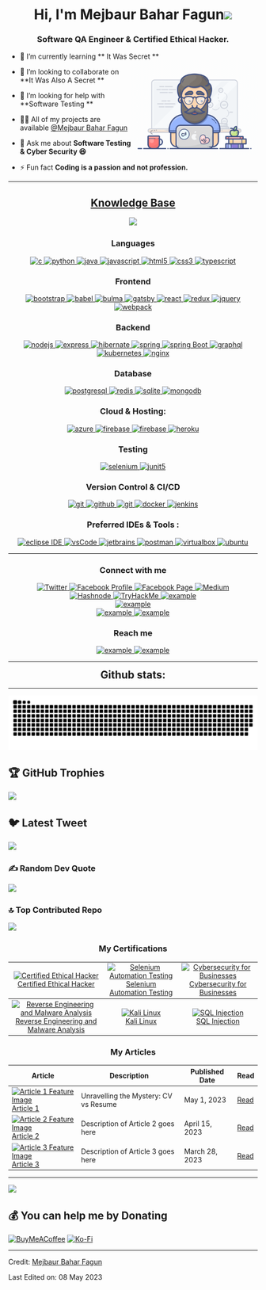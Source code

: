 <h1 align="center">Hi, I'm Mejbaur Bahar Fagun<img width="30px" src="https://raw.githubusercontent.com/iampavangandhi/iampavangandhi/master/gifs/Hi.gif"></h1>
<h3 font-size="20" align="center">Software QA Engineer & Certified Ethical Hacker.</h3>


- 🌱 I’m currently learning ** It Was Secret ** <img align="right" style="width:16rem; height:auto" src="https://raw.githubusercontent.com/Elanza-48/Elanza-48/41a4790484e268102dfdab2b7c59d440d3ffafab/resources/img/geek.gif"/>

- 👯 I’m looking to collaborate on **It Was Also A Secret **

- 🤝 I’m looking for help with **Software Testing **

- 👨‍💻 All of my projects are available [@Mejbaur Bahar Fagun](https://github.com/fagunti)

- 💬 Ask me about **Software Testing & Cyber Security 😆**

- ⚡ Fun fact **Coding is a passion and not profession.**


---


<h2 align="center"><u><b>Knowledge Base</b></u></h2>

<p align="center">
  <img style="width:26rem; height:auto" src="https://uploads.toptal.io/blog/image/91302/toptal-blog-image-1434578005589-4e6897ec04cc0b3c7075b9b011ee915c.gif"/>
</p>
<h3 align="center">Languages</h3>
<p align="center">
  <a href="https://www.cprogramming.com/" target="_blank"> 
    <img src="https://img.shields.io/badge/C%20programming-A8B9CC.svg?style=for-the-badge&logo=c&logoColor=white"
      alt="c"/>
  </a>
   <a href="https://www.python.org" target="_blank"> 
    <img src="https://img.shields.io/badge/Java-007396.svg?style=for-the-badge&logo=java&logoColor=white" 
      alt="python"/> 
  </a>
  <a href="https://www.java.com" target="_blank"> 
    <img src="https://img.shields.io/badge/Java-007396.svg?style=for-the-badge&logo=java&logoColor=white" 
      alt="java"/> 
  </a>
  <a href="https://developer.mozilla.org/en-US/docs/Web/JavaScript" target="_blank"> 
    <img src="https://img.shields.io/badge/Javascript-F7DF1E.svg?style=for-the-badge&logo=javascript&logoColor=black"
      alt="javascript"/> 
  </a>
  <a href="https://www.w3.org/html/" target="_blank"> 
    <img src="https://img.shields.io/badge/html-E34F26.svg?style=for-the-badge&logo=html5&logoColor=white"
      alt="html5"/> 
  </a>
  <a href="https://www.w3schools.com/css/" target="_blank">
    <img src="https://img.shields.io/badge/css-1572B6.svg?style=for-the-badge&logo=css3&logoColor=white"
      alt="css3"/>
  </a>
  <a href="https://www.typescriptlang.org/" target="_blank"> 
    <img src="https://img.shields.io/badge/typescript-3178C6.svg?style=for-the-badge&logo=typescript&logoColor=white"
      alt="typescript"/>
  </a>
</p>

<h3 align="center">Frontend</h3>
<p align="center">
      <a href="https://getbootstrap.com" target="_blank">
    <img src="https://img.shields.io/badge/bootstrap-7952B3.svg?style=for-the-badge&logo=bootstrap&logoColor=white"
      alt="bootstrap"/>
  </a>
  <a href="https://babeljs.io/" target="_blank">
    <img src="https://img.shields.io/badge/babel-F9DC3E.svg?style=for-the-badge&logo=babel&logoColor=black" alt="babel"/> 
  </a>
  <a href="https://bulma.io/" target="_blank">
    <img src="https://img.shields.io/badge/bulma-00D1B2.svg?style=for-the-badge&logo=bulma&logoColor=white"
      alt="bulma"/>
  </a>
  <a href="https://www.gatsbyjs.com/" target="_blank">
    <img src="https://img.shields.io/badge/gatsbyjs-663399.svg?style=for-the-badge&logo=gatsby&logoColor=white" alt="gatsby" />
  </a>
  <a href="https://reactjs.org/" target="_blank"> 
    <img src="https://img.shields.io/badge/reactjs-61DAFB.svg?style=for-the-badge&logo=react&logoColor=black"
      alt="react"/> 
  </a>
  <a href="https://redux.js.org" target="_blank"> 
    <img src="https://img.shields.io/badge/redux-764ABC.svg?style=for-the-badge&logo=redux&logoColor=white" alt="redux"/> 
  </a> 
  <a href="https://jquery.com/" target="_blank">
    <img src="https://img.shields.io/badge/jquery-0769AD.svg?style=for-the-badge&logo=jquery&logoColor=white" alt="jquery"/> 
  </a>
  <a href="https://webpack.js.org" target="_blank">
    <img src="https://img.shields.io/badge/webpack-8DD6F9.svg?style=for-the-badge&logo=webpack&logoColor=black"
      alt="webpack"/>
  </a>
</p>

<h3 align="center">Backend</h3>
<p align="center">
  <a href="https://nodejs.org" target="_blank"> 
    <img src="https://img.shields.io/badge/node.js-339933.svg?style=for-the-badge&logo=nodedotjs&logoColor=white"
      alt="nodejs"/> 
  </a>
  <a href="https://expressjs.com" target="_blank">
    <img src="https://img.shields.io/badge/express-000000.svg?style=for-the-badge&logo=express&logoColor=white"
      alt="express" />
  <a href="https://hibernate.org/" target="_blank"> 
    <img src="https://img.shields.io/badge/hibernate-59666C.svg?style=for-the-badge&logo=hibernate&logoColor=white" alt="hibernate " /> 
  </a>
    <a href="https://spring.io/" target="_blank"> 
      <img src="https://img.shields.io/badge/spring%20IOC-6DB33F.svg?style=for-the-badge&logo=spring&logoColor=white" alt="spring" /> 
  </a>
  <a href="https://spring.io/" target="_blank"> 
    <img src="https://img.shields.io/badge/spring%20boot-6DB33F.svg?style=for-the-badge&logo=springboot&logoColor=white" alt="spring Boot" /> 
  </a>
  <a href="https://graphql.org" target="_blank">
    <img src="https://img.shields.io/badge/graphql-E10098.svg?style=for-the-badge&logo=graphql&logoColor=white" alt="graphql" />
  </a>
  <a href="https://kubernetes.io" target="_blank"> 
    <img src="https://img.shields.io/badge/kubernetes-326CE5.svg?style=for-the-badge&logo=kubernetes&logoColor=white" alt="kubernetes"/>
  </a>
  <a href="https://www.nginx.com" target="_blank"> 
    <img src="https://img.shields.io/badge/nginx-009639.svg?style=for-the-badge&logo=nginx&logoColor=white" 
      alt="nginx"/> 
  </a> 
</p>

<h3 align="center">Database</h3>
<p align="center">
  <a href="https://www.postgresql.org" target="_blank"> 
    <img src="https://img.shields.io/badge/postgreSQL-4169E1.svg?style=for-the-badge&logo=postgresql&logoColor=white"
      alt="postgresql"/> 
  </a>
  <a href="https://redis.io" target="_blank"> 
    <img src="https://img.shields.io/badge/redis-DC382D.svg?style=for-the-badge&logo=redis&logoColor=white"
      alt="redis"/>
  </a>
  <a href="https://www.sqlite.org/" target="_blank"> 
    <img src="https://img.shields.io/badge/sqlite-003B57.svg?style=for-the-badge&logo=sqlite&logoColor=white"
      alt="sqlite"/> 
  </a>
  <a href="https://www.mongodb.com/" target="_blank"> 
    <img src="https://img.shields.io/badge/mongodb-47A248.svg?style=for-the-badge&logo=mongodb&logoColor=white"
      alt="mongodb"/> 
  </a> 
</p>

<h3 align="center">Cloud & Hosting:</h3>
<p align="center">
  <a href="https://azure.microsoft.com/en-in/" target="_blank">
    <img  src="https://img.shields.io/badge/Azure-0078D4?style=for-the-badge&logo=microsoftazure&logoColor=white" alt="azure"/> 
  </a>
  <a href="https://firebase.google.com/" target="_blank">
    <img src="https://img.shields.io/badge/firebase-FFCA28.svg?style=for-the-badge&logo=firebase&logoColor=black" alt="firebase"/>
  </a>
  <a href="https://netlify.com/" target="_blank">
    <img src="https://img.shields.io/badge/netlify-00C7B7.svg?style=for-the-badge&logo=netlify&logoColor=black" alt="firebase"/>
  </a>
  <a href="https://heroku.com" target="_blank"> 
    <img src="https://img.shields.io/badge/heroku-430098.svg?style=for-the-badge&logo=heroku&logoColor=white"
      alt="heroku"/> 
  </a> 
</p>

<h3 align="center">Testing</h3>
<p align="center"> 
  <a href="https://www.selenium.dev" target="_blank"> 
    <img src="https://img.shields.io/badge/selenium-43B02A.svg?style=for-the-badge&logo=selenium&logoColor=white"
      alt="selenium" /> 
  </a> 
  <a href="https://junit.org/junit5/" target="_blank"> 
    <img src="https://img.shields.io/badge/junit-25A162.svg?style=for-the-badge&logo=junit5&logoColor=white" alt="junit5" /> 
  </a> 
</p>

<h3 align="center">Version Control & CI/CD</h3>
<p align="center">
  <a href="https://git-scm.com/" target="_blank">
    <img src="https://img.shields.io/badge/git-F05032.svg?style=for-the-badge&logo=git&logoColor=white"
      alt="git"/>
  </a>
  <a href="https://github.com/ELanza-48" target="_blank">
    <img src="https://img.shields.io/badge/github-181717.svg?style=for-the-badge&logo=github&logoColor=white" alt="github" />
  </a>
  <a href="https://gitlab.com/Elanza-48" target="_blank">
    <img src="https://img.shields.io/badge/gitlab-181717.svg?style=for-the-badge&logo=gitlab&logoColor=white"
      alt="git"/>
  </a>
    <a href="https://www.docker.com/" target="_blank">
    <img src="https://img.shields.io/badge/docker-2496ED.svg?style=for-the-badge&logo=docker&logoColor=white"
      alt="docker"/>
  </a>
  <a href="https://www.jenkins.io" target="_blank"> 
    <img src="https://img.shields.io/badge/jenkins-D24939.svg?style=for-the-badge&logo=jenkins&logoColor=white" alt="jenkins"/> 
  </a>
</p>

<h3 align="center">Preferred IDEs  & Tools :</h3>
<p align="center"> 
  <a href="https://eclipse.org" target="_blank">
    <img src="https://img.shields.io/badge/eclipse-2C2255.svg?style=for-the-badge&logo=eclipse&logoColor=white" alt="eclipse IDE"/> 
  </a>
  <a href="https://code.visualstudio.com/" target="_blank">
    <img src="https://img.shields.io/badge/vscode-007ACC.svg?style=for-the-badge&logo=visualstudiocode&logoColor=white" alt="vsCode"/> 
  </a>
  <a href="https://www.jetbrains.com/" target="_blank">
    <img src="https://img.shields.io/badge/jetbrains%20IDE-000000.svg?style=for-the-badge&logo=jetbrains&logoColor=white" alt="jetbrains" />
  </a>
  <a href="https://postman.com" target="_blank"> 
    <img src="https://img.shields.io/badge/postman-FF6C37.svg?style=for-the-badge&logo=postman&logoColor=white" alt="postman"/>
  </a>
  <a href="https://www.virtualbox.org/" target="_blank">
    <img src="https://img.shields.io/badge/virtualbox-183A61.svg?style=for-the-badge&logo=virtualbox&logoColor=white"
      alt="virtualbox"/>
  </a>
  <a href="https://ubuntu.com/" target="_blank"> 
    <img src="https://img.shields.io/badge/ubuntu-E95420.svg?style=for-the-badge&logo=ubuntu&logoColor=white" alt="ubuntu"/>
  </a>
</p>

----

<h3 align="center">Connect with me</h3>

<div style="margin-top:10px" align="center">
  <div>
    <a  href="[https://twitter.com/YourTwitterHandle"](https://twitter.com/fagun018) target="_blank">
      <img src="https://img.shields.io/twitter/follow/YourTwitterHandle?style=for-the-badge&logo=twitter&labelColor=1DA1F2&logoColor=white&label=Twitter" alt="Twitter"/>
    </a>
    <a href="[https://www.facebook.com/YourProfileName](https://www.facebook.com/mbfagun)" target="_blank">
      <img src="https://img.shields.io/badge/Facebook-Profile-blue?style=for-the-badge&logo=facebook&labelColor=blue&label=Facebook" alt="Facebook Profile"/>
    </a>
    <a href="[https://www.facebook.com/YourPageName](https://www.facebook.com/mbf018)" target="_blank">
      <img src="https://img.shields.io/badge/Facebook-Page-blue?style=for-the-badge&logo=facebook&labelColor=blue&label=Facebook%20Page" alt="Facebook Page"/>
    </a>
    <a href="[https://medium.com/@YourProfileName](https://fagun18.medium.com/)" target="_blank">
      <img src="https://img.shields.io/badge/Medium-Profile-black?style=for-the-badge&logo=medium&labelColor=black&label=Medium" alt="Medium"/>
    </a>
  </div>
  <div>
    <a  href="[https://hashnode.com/@YourProfileName](https://fagun.hashnode.dev/)" target="_blank">
      <img src="https://img.shields.io/badge/Hashnode-Profile-green?style=for-the-badge&logo=hashnode&labelColor=green&label=Hashnode" alt="Hashnode"/>
    </a>
    <a href="[https://tryhackme.com/p/YourProfileName](https://tryhackme.com/p/princeti)" target="_blank">
      <img src="https://img.shields.io/badge/TryHackMe-Profile-red?style=for-the-badge&logo=tryhackme&labelColor=red&label=TryHackMe" alt="TryHackMe"/>
    </a>
        <a href="https://codepen.io/Fgaun" target="_blank">
      <img src="https://img.shields.io/badge/Codepen-000000.svg?style=for-the-badge&logo=codepen&logoColor=white" alt="example"/>
    </a>
  </div>
  <div>
    <a  href="https://linkedin.com/in/mejbaur" target="_blank">
      <img src="https://img.shields.io/badge/Linked%20In-0A66C2.svg?style=for-the-badge&logo=linkedin&logoColor=white" alt="example"/>
    </a>
  </div>
      <a href="[https://www.instagram.com/example/](https://www.instagram.com/fagun018/)" target="_blank">
      <img src="https://img.shields.io/badge/Instagram-E4405F.svg?style=for-the-badge&logo=instagram&logoColor=white" alt="example"/>
    </a>
    <a href="https://www.youtube.com/channel/UCkF8d0fgMfNga7JvQjWQV8w" target="_blank">
      <img src="https://img.shields.io/badge/YouTube-FF0000.svg?style=for-the-badge&logo=youtube&logoColor=white" alt="example"/>
    </a>
  <div>
  </div>
</div>


<h3 align="center">Reach me</h3>

<p align="center">
  <a  href="https://t.me/mbfagun" target="_blank">
    <img src="https://img.shields.io/badge/Telegram-26A5E4.svg?style=for-the-badge&logo=telegram&logoColor=white" alt="example"/>
  </a>
  <a href="mailto:fagun018@outlook.com?subject=Feedback%20From%20Github&body=Hello," target="_blank">
    <img src="https://img.shields.io/badge/Outlook-0078D4.svg?style=for-the-badge&logo=microsoftoutlook&logoColor=white" alt="example"/>
  </a>
</p>

----

<div align="center">
<h2 align="center" style="margin: 5px 10px;">Github stats:</h2> 

</div>

----

<p align="center">
  <img  src="https://raw.githubusercontent.com/Elanza-48/Elanza-48/main/resources/img/github-contribution-grid-snake.svg"
    alt="example" />
</p>

## 🏆 GitHub Trophies
![](https://github-profile-trophy.vercel.app/?username=fagun18&theme=radical&no-frame=false&no-bg=false&margin-w=4)

## 🐦 Latest Tweet
[![](https://gtce.itsvg.in/api?username=fagun018)](https://github.com/VishwaGauravIn/github-twitter-card-embed)





### ✍️ Random Dev Quote
![](https://quotes-github-readme.vercel.app/api?type=horizontal&theme=radical)

### 🔝 Top Contributed Repo
![](https://github-contributor-stats.vercel.app/api?username=fagun18&limit=5&theme=dark&combine_all_yearly_contributions=true)

<h3 align="center">My Certifications</h3>

<table align="center">
  <tbody>
    <tr>
      <td align="center">
        <a href="https://drive.google.com/file/d/16fRx7oWAnTJNmyH1ORFWjw-8Hy-TDNkd/view?usp=sharing" target="_blank">
          <img src="https://www.cet.np.edu.sg/wp-content/uploads/2020/06/EHPT-CEH-log.jpg" alt="Certified Ethical Hacker" height="200px">
        </a>
        <br>
        <a href="https://drive.google.com/file/d/16fRx7oWAnTJNmyH1ORFWjw-8Hy-TDNkd/view?usp=sharing" target="_blank">Certified Ethical Hacker</a>
      </td>
      <td align="center">
        <a href="https://codered.eccouncil.org/certificate/82b52a1f-99f4-42e6-96ea-08ceedf722c3?logged=true" target="_blank">
          <img src="https://eccommonstorage.blob.core.windows.net/codered/certificates/82b52a1f-99f4-42e6-96ea-08ceedf722c3.png" alt="Selenium Automation Testing" height="200px">
        </a>
        <br>
        <a href="https://codered.eccouncil.org/certificate/82b52a1f-99f4-42e6-96ea-08ceedf722c3?logged=true" target="_blank">Selenium Automation Testing</a>
      </td>
      <td align="center">
        <a href="https://codered.eccouncil.org/certificate/5ae43800-f56c-4d26-a037-4b99c09f9793?logged=true" target="_blank">
          <img src="https://eccommonstorage.blob.core.windows.net/codered/certificates/5ae43800-f56c-4d26-a037-4b99c09f9793.png" alt="Cybersecurity for Businesses" height="200px">
        </a>
        <br>
        <a href="https://codered.eccouncil.org/certificate/5ae43800-f56c-4d26-a037-4b99c09f9793?logged=true" target="_blank">Cybersecurity for Businesses</a>
      </td>
    </tr>
  </tbody>
  <tbody>
    <tr>
      <td align="center">
        <a href="https://www.udemy.com/certificate/UC-e83ced59-0361-403f-9795-195322f6b589/" target="_blank">
          <img src="https://udemy-certificate.s3.amazonaws.com/image/UC-e83ced59-0361-403f-9795-195322f6b589.jpg?v=1681147205000" alt="Reverse Engineering and Malware Analysis" height="200px">
        </a>
        <br>
        <a href="https://www.udemy.com/certificate/UC-e83ced59-0361-403f-9795-195322f6b589/" target="_blank">Reverse Engineering and Malware Analysis</a>
      </td>
      <td align="center">
        <a href="https://www.udemy.com/certificate/UC-6d56d3d0-b86d-45f1-adae-a57ef07e34dd/" target="_blank">
          <img src="https://udemy-certificate.s3.amazonaws.com/image/UC-6d56d3d0-b86d-45f1-adae-a57ef07e34dd.jpg?v=1664986147000" alt="Kali Linux" height="200px">
        </a>
        <br>
        <a href="https://www.udemy.com/certificate/UC-6d56d3d0-b86d-45f1-adae-a57ef07e34dd/" target="_blank">Kali Linux</a>
      </td>
      <td align="center">
        <a href="https://codered.eccouncil.org/certificate/c798a98b-234f-4977-b977-d09eaaa7682f?logged=true" target="_blank">
          <img src="https://blogs.zeiss.com/digital-innovation/de/wp-content/uploads/sites/2/2020/05/201909_Security_SQL-Injection_1.png" alt="SQL Injection" height="200px">
        </a>
        <br>
        <a href="https://codered.eccouncil.org/certificate/c798a98b-234f-4977-b977-d09eaaa7682f?logged=true" target="_blank">SQL Injection</a>
      </td>
    </tr>
  </tbody>
</table>

<h3 align="center">My Articles</h3>

<table>
  <thead>
    <tr>
      <th>Article</th>
      <th>Description</th>
      <th>Published Date</th>
      <th>Read</th>
    </tr>
  </thead>
  <tbody>
    <tr>
      <td>
        <a href="https://www.linkedin.com/pulse/unravelling-mystery-cv-vs-resume-which-one-right-you-fagun/">
          <img src="https://media.licdn.com/dms/image/D5612AQEgL-HB1hVw2g/article-cover_image-shrink_423_752/0/1675872685009?e=1689206400&v=beta&t=g7k33LfyRwxSQ20cccz45xTTyCszWh7xXrJz00HUr_0" alt="Article 1 Feature Image" width="100"/>
          <br/>
          Article 1
        </a>
      </td>
      <td>Unravelling the Mystery: CV vs Resume</td>
      <td>May 1, 2023</td>
      <td><a href="https://www.linkedin.com/pulse/unravelling-mystery-cv-vs-resume-which-one-right-you-fagun/">Read</a></td>
    </tr>
    <tr>
      <td>
        <a href="https://example.com/article2">
          <img src="https://example.com/article2/feature-image.jpg" alt="Article 2 Feature Image" width="100"/>
          <br/>
          Article 2
        </a>
      </td>
      <td>Description of Article 2 goes here</td>
      <td>April 15, 2023</td>
      <td><a href="https://example.com/article2">Read</a></td>
    </tr>
    <tr>
      <td>
        <a href="https://example.com/article3">
          <img src="https://example.com/article3/feature-image.jpg" alt="Article 3 Feature Image" width="100"/>
          <br/>
          Article 3
        </a>
      </td>
      <td>Description of Article 3 goes here</td>
      <td>March 28, 2023</td>
      <td><a href="https://example.com/article3">Read</a></td>
    </tr>
  </tbody>
</table>



---
[![](https://visitcount.itsvg.in/api?id=fagun18&icon=5&color=0)](https://visitcount.itsvg.in)

  ## 💰 You can help me by Donating
  [![BuyMeACoffee](https://img.shields.io/badge/Buy%20Me%20a%20Coffee-ffdd00?style=for-the-badge&logo=buy-me-a-coffee&logoColor=black)](https://buymeacoffee.com/fagun18) [![Ko-Fi](https://img.shields.io/badge/Ko--fi-F16061?style=for-the-badge&logo=ko-fi&logoColor=white)](https://ko-fi.com/fagun18) 

  
------
Credit: [Mejbaur Bahar Fagun](https://www.facebook.com/mbfagun)

Last Edited on: 08 May 2023
